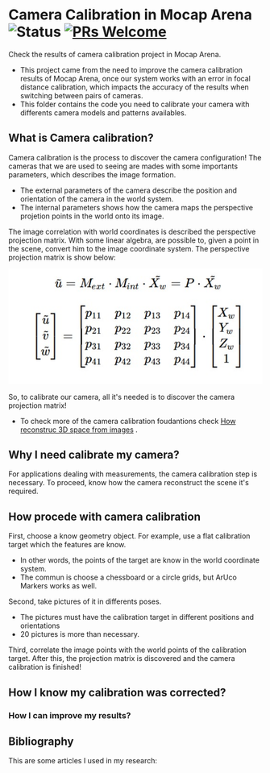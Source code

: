 # Camera Calibration in Mocap Arena ![Status](https://img.shields.io/static/v1?style=flat&logo=github&label=status&message=active&color=blue) [![PRs Welcome](https://img.shields.io/badge/PRs-welcome-brightgreen.svg)](http://makeapullrequest.com)  
Check the results of camera calibration project in Mocap Arena.

- This project came from the need to improve the camera calibration results of Mocap Arena, once our system works with an error in focal distance calibration, which impacts the accuracy of the results when switching between pairs of cameras. 
- This folder contains the code you need to calibrate your camera with differents camera models and patterns availables.

## What is Camera calibration? 
Camera calibration is the process to discover the camera configuration! The cameras that we are used to seeing are mades with some importants parameters, which describes the image formation. 
- The external parameters of the camera describe the position and orientation of the camera in the world system.
- The internal parameters shows how the camera maps the perspective projetion points in the world onto its image.

The image correlation with world coordinates is described the perspective projection matrix. With some linear algebra, are possible to, given a point in the scene, convert him to the image coordinate system. The perspective projection matrix is show below: 

![projection matrix](Bibliography/projection-matrix.jpg)

So, to calibrate our camera, all it's needed is to discover the camera projection matrix!
- To check more of the camera calibration foudantions check [How reconstruc 3D space from images](https://github.com/MateusPincho/Calibration-Mocap/blob/main/Bibliography/How%20reconstruct%20a%20three%20dimensional%20space%20from%20images.pdf) .

## Why I need calibrate my camera? 
For applications dealing with measurements, the camera calibration step is necessary. To proceed, know how the camera reconstruct the scene it's required.

## How procede with camera calibration
First, choose a know geometry object. For example, use a flat calibration target which the features are know. 
- In other words, the points of the target are know in the world coordinate system.
- The commun is choose a chessboard or a circle grids, but ArUco Markers works as well.

Second, take pictures of it in differents poses. 
- The pictures must have the calibration target in different positions and orientations
- 20 pictures is more than necessary. 

Third, correlate the image points with the world points of the calibration target. After this, the projection matrix is discovered and the camera calibration is finished! 

## How I know my calibration was corrected? 


### How I can improve my results? 

## Bibliography
This are some articles I used in my research:
